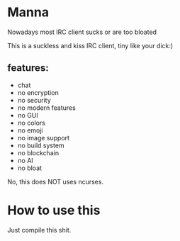 # Manna

Nowadays most IRC client sucks or are too bloated

This is a suckless and kiss IRC client, tiny like your dick:)

## features:
  - chat
  - no encryption
  - no security
  - no modern features
  - no GUI
  - no colors
  - no emoji
  - no image support
  - no build system
  - no blockchain
  - no AI
  - no bloat

No, this does NOT uses ncurses.

# How to use this 
Just compile this shit.

